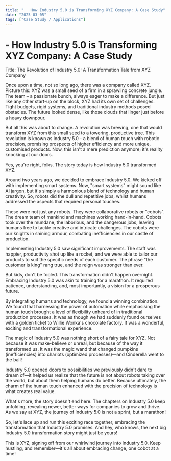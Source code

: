 ```yaml
---
title: "   How Industry 5.0 is Transforming XYZ Company: A Case Study"
date: "2025-03-05"
tags: ["Case Study / Applications"]
---
```


#    - How Industry 5.0 is Transforming XYZ Company: A Case Study

Title: The Revolution of Industry 5.0: A Transformation Tale from XYZ Company

Once upon a time, not so long ago, there was a company called XYZ. Picture this: XYZ was a small seed of a firm in a sprawling concrete jungle. The team – a passionate bunch, always eager to make a difference. But just like any other start-up on the block, XYZ had its own set of challenges. Tight budgets, rigid systems, and traditional industry methods posed obstacles. The future looked dense, like those clouds that linger just before a heavy downpour.

But all this was about to change. A revolution was brewing, one that would transform XYZ from this small seed to a towering, productive tree. This revolution is known as Industry 5.0 - a blend of human touch with robotic precision, promising prospects of higher efficiency and more unique, customised products. Now, this isn't a mere prediction anymore; it's reality knocking at our doors.

Yes, you're right, folks. The story today is how Industry 5.0 transformed XYZ.

Around two years ago, we decided to embrace Industry 5.0. We kicked off with implementing smart systems. Now, "smart systems" might sound like AI jargon, but it's simply a harmonious blend of technology and human creativity. So, robots did the dull and repetitive jobs, whilst humans addressed the aspects that required personal touches.

These were not just any robots. They were collaborative robots or "cobots". The dream team of mankind and machines working hand-in-hand. Cobots took over the mundane, the laborious, and the dangerous jobs, leaving humans free to tackle creative and intricate challenges. The cobots were our knights in shining armour, combating inefficiencies in our castle of production.

Implementing Industry 5.0 saw significant improvements. The staff was happier, productivity shot up like a rocket, and we were able to tailor our products to suit the specific needs of each customer. The phrase "the customer is king" rang true, and the reign was stronger than ever.

But kids, don't be fooled. This transformation didn't happen overnight. Embracing Industry 5.0 was akin to training for a marathon. It required patience, understanding, and, most importantly, a vision for a prosperous future. 

By integrating humans and technology, we found a winning combination. We found that harnessing the power of automation while emphasising the human touch brought a level of flexibility unheard of in traditional production processes. It was as though we had suddenly found ourselves with a golden ticket to Willie Wonka's chocolate factory. It was a wonderful, exciting and transformational experience.

The magic of Industry 5.0 was nothing short of a fairy tale for XYZ. Not because it was make-believe or unreal, but because of the way it transformed us. It was the magic wand that changed pumpkins (inefficiencies) into chariots (optimized processes)—and Cinderella went to the ball! 

Industry 5.0 opened doors to possibilities we previously didn't dare to dream of—it helped us realize that the future is not about robots taking over the world, but about them helping humans do better. Because ultimately, the charm of the human touch enhanced with the precision of technology is what creates real value.

What's more, the story doesn't end here. The chapters on Industry 5.0 keep unfolding, revealing newer, better ways for companies to grow and thrive. As we say at XYZ, the journey of Industry 5.0 is not a sprint, but a marathon! 

So, let's lace up and run this exciting race together, embracing the transformation that Industry 5.0 promises. And hey, who knows, the next big Industry 5.0 transformation story might just be yours!

This is XYZ, signing off from our whirlwind journey into Industry 5.0. Keep hustling, and remember—it's all about embracing change, one cobot at a time!
